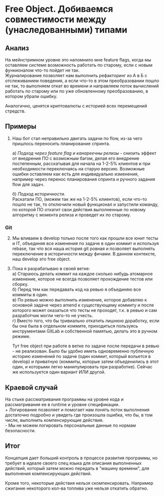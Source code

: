 # Free Object. Добиваемся совместимости между (унаследованными) типами


## Анализ

На мейнстримном уровне это напомнило мнe feature flags, когда мы оставляем системе возможность работать по старому, если с новым функионалом что-то пойдет не так.   
Журналирование позволяет нам выполнить рефакторинг из А в Б с отслеживанием поведения, а если что-то в этом преобразовании пошло не так, то выполняем откат во времени и направляем поток вычислений работать по старому или по уже обновленному преобразованию, в котором убрали ошибку.

Аналогично, ценятся криптовалюты с историей всех перемещений стредств.

## Примеры

1. Наш бот стал неправильно двигать задачи по flow, из-за чего пришлось переносить планирование спринта.

    а) _Подход через feature flag и канареечны релизы_ - снизить эффект от внедрения ПО с возможным багом, делая его внедрение постепенным, расскатывая для начала на 1-2-5% клиентов и при необходимости переключаясь на старую версию.
Возможные ошибки оставляем как есть для индивидуально изменения, например через перенос планирования спринта и ручного задания flow для задач.

    б) _Подход историчности._   
    Раскатали ПО, (можем так же на 1-2-5% клиентов), если что-то пошло не так, то отключили новый функционал и запустили команду, по которой ПО откатит свои действия выполненные по новому алгоритму с момента релиза и проведет их по старому.

### Git

2. Мы вливаем в develop только после того как прошли все юнит тесты и IT, объединяя все изменения по задаче в один коммит и используя rebase, так что вся наша история git ровная и позволяет выполнять переключение в историчности между фичами. В данном контексте, наш develop это free object.

3. Пока я разрабатываю в своей ветке:  
а) Стараюсь делать коммит на каждое сколько нибудь атомарное изменение, которое не всегда позволяет прохождение тестов или сборку.  
б) Перед тем как передавать код на ревью я объединяю все коммиты в один.   
в) По ревью можно выполнить изменение, которое добавляю к основной задаче через amend к существующему коммиту и после которого может оказаться что тесты не проходят, т.к. в ревью и сам разработчик могли чего-то не учесть.   
г) Вместо того, что бы тривиально откатить лишнюю доработку, если бы она была в отдельном коммите, приходиться пользуясь инструментами GitLab и собственной памятью, делать это в ручном режиме.   

    Тут free object при работе в ветке по задаче после передачи в ревью - не реализован.
Было бы удобно иметь одновременно публичную историю изменений по задаче (один коммит, который вольется в develop) и приватную (коммиты, которые затем объеденились в этот один, и которыми легко манипулировать при разработке). 
Сейчас же используется один вариант ИЛИ другой.

## Краевой случай  
На стыке рассматривания программы на уровне кода и рассматривания ее в runtime и уровне спецификации.  
\+ Логирование позволяет и помогает нам понять поток выполнения достаточно подробно и увидеть где произошла ошибка, что бы, в том числе, выполнить компенсирующие действия.  
\- Мы не можем логировать персональные данные по нормам безопасности.

## Итог 

Концепция дает больший контроль в процессе развития программы, но требует в идеале своего спец языка для описания выполненных действий, который затем можно передать в "машину времени", для выполнения компенсирующих действий. 

Кроме того, некоторые действия нельзя скомпенсировать. Например сжигание некоторого кол-ва топлива уже нельзя откатить обратно.
